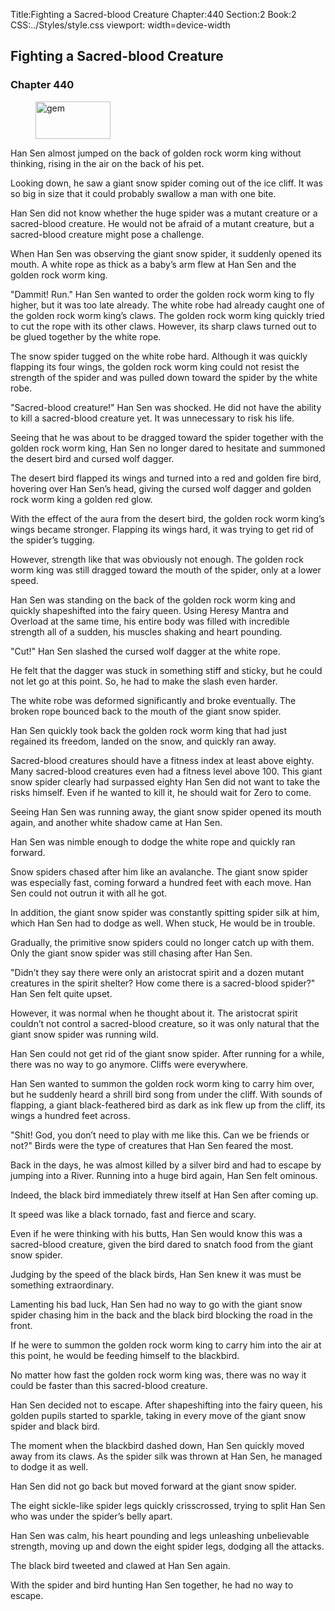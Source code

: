 Title:Fighting a Sacred-blood Creature 
Chapter:440 
Section:2 
Book:2 
CSS:../Styles/style.css 
viewport: width=device-width
  
## Fighting a Sacred-blood Creature
### Chapter 440
  
<figure>
	<img src="../Images/gem.gif" alt="gem" id="gem" width="120" height="60" />
</figure>
  

  
Han Sen almost jumped on the back of golden rock worm king without thinking, rising in the air on the back of his pet.

Looking down, he saw a giant snow spider coming out of the ice cliff. It was so big in size that it could probably swallow a man with one bite.

Han Sen did not know whether the huge spider was a mutant creature or a sacred-blood creature. He would not be afraid of a mutant creature, but a sacred-blood creature might pose a challenge.

When Han Sen was observing the giant snow spider, it suddenly opened its mouth. A white rope as thick as a baby’s arm flew at Han Sen and the golden rock worm king.

"Dammit! Run." Han Sen wanted to order the golden rock worm king to fly higher, but it was too late already. The white robe had already caught one of the golden rock worm king’s claws. The golden rock worm king quickly tried to cut the rope with its other claws. However, its sharp claws turned out to be glued together by the white rope.

The snow spider tugged on the white robe hard. Although it was quickly flapping its four wings, the golden rock worm king could not resist the strength of the spider and was pulled down toward the spider by the white robe.

"Sacred-blood creature!" Han Sen was shocked. He did not have the ability to kill a sacred-blood creature yet. It was unnecessary to risk his life.

Seeing that he was about to be dragged toward the spider together with the golden rock worm king, Han Sen no longer dared to hesitate and summoned the desert bird and cursed wolf dagger.

The desert bird flapped its wings and turned into a red and golden fire bird, hovering over Han Sen’s head, giving the cursed wolf dagger and golden rock worm king a golden red glow.

With the effect of the aura from the desert bird, the golden rock worm king’s wings became stronger. Flapping its wings hard, it was trying to get rid of the spider’s tugging.

However, strength like that was obviously not enough. The golden rock worm king was still dragged toward the mouth of the spider, only at a lower speed.

Han Sen was standing on the back of the golden rock worm king and quickly shapeshifted into the fairy queen. Using Heresy Mantra and Overload at the same time, his entire body was filled with incredible strength all of a sudden, his muscles shaking and heart pounding.

"Cut!" Han Sen slashed the cursed wolf dagger at the white rope.

He felt that the dagger was stuck in something stiff and sticky, but he could not let go at this point. So, he had to make the slash even harder.

The white robe was deformed significantly and broke eventually. The broken rope bounced back to the mouth of the giant snow spider.

Han Sen quickly took back the golden rock worm king that had just regained its freedom, landed on the snow, and quickly ran away.

Sacred-blood creatures should have a fitness index at least above eighty. Many sacred-blood creatures even had a fitness level above 100. This giant snow spider clearly had surpassed eighty Han Sen did not want to take the risks himself. Even if he wanted to kill it, he should wait for Zero to come.

Seeing Han Sen was running away, the giant snow spider opened its mouth again, and another white shadow came at Han Sen.

Han Sen was nimble enough to dodge the white rope and quickly ran forward.

Snow spiders chased after him like an avalanche. The giant snow spider was especially fast, coming forward a hundred feet with each move. Han Sen could not outrun it with all he got.

In addition, the giant snow spider was constantly spitting spider silk at him, which Han Sen had to dodge as well. When stuck, He would be in trouble.

Gradually, the primitive snow spiders could no longer catch up with them. Only the giant snow spider was still chasing after Han Sen.

"Didn’t they say there were only an aristocrat spirit and a dozen mutant creatures in the spirit shelter? How come there is a sacred-blood spider?" Han Sen felt quite upset.

However, it was normal when he thought about it. The aristocrat spirit couldn’t not control a sacred-blood creature, so it was only natural that the giant snow spider was running wild.

Han Sen could not get rid of the giant snow spider. After running for a while, there was no way to go anymore. Cliffs were everywhere.

Han Sen wanted to summon the golden rock worm king to carry him over, but he suddenly heard a shrill bird song from under the cliff. With sounds of flapping, a giant black-feathered bird as dark as ink flew up from the cliff, its wings a hundred feet across.

"Shit! God, you don’t need to play with me like this. Can we be friends or not?" Birds were the type of creatures that Han Sen feared the most.

Back in the days, he was almost killed by a silver bird and had to escape by jumping into a River. Running into a huge bird again, Han Sen felt ominous.

Indeed, the black bird immediately threw itself at Han Sen after coming up.

It speed was like a black tornado, fast and fierce and scary.

Even if he were thinking with his butts, Han Sen would know this was a sacred-blood creature, given the bird dared to snatch food from the giant snow spider.

Judging by the speed of the black birds, Han Sen knew it was must be something extraordinary.

Lamenting his bad luck, Han Sen had no way to go with the giant snow spider chasing him in the back and the black bird blocking the road in the front.

If he were to summon the golden rock worm king to carry him into the air at this point, he would be feeding himself to the blackbird.

No matter how fast the golden rock worm king was, there was no way it could be faster than this sacred-blood creature.

Han Sen decided not to escape. After shapeshifting into the fairy queen, his golden pupils started to sparkle, taking in every move of the giant snow spider and black bird.

The moment when the blackbird dashed down, Han Sen quickly moved away from its claws. As the spider silk was thrown at Han Sen, he managed to dodge it as well.

Han Sen did not go back but moved forward at the giant snow spider.

The eight sickle-like spider legs quickly crisscrossed, trying to split Han Sen who was under the spider’s belly apart.

Han Sen was calm, his heart pounding and legs unleashing unbelievable strength, moving up and down the eight spider legs, dodging all the attacks.

The black bird tweeted and clawed at Han Sen again.

With the spider and bird hunting Han Sen together, he had no way to escape.